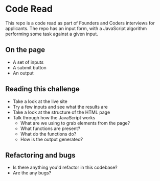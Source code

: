 # Code Read

This repo is a code read as part of Founders and Coders interviews for applicants. The repo has an input form, with a JavaScript algorithm performing some task against a given input.

## On the page

- A set of inputs
- A submit button
- An output

## Reading this challenge

- Take a look at the live site
- Try a few inputs and see what the results are
- Take a look at the structure of the HTML page
- Talk through how the JavaScript works
  - What are we using to grab elements from the page?
  - What functions are present?
  - What do the functions do?
  - How is the output generated?

## Refactoring and bugs

- Is there anything you'd refactor in this codebase?
- Are the any bugs?
